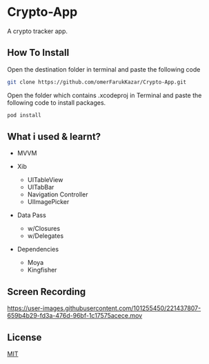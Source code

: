# Crypto-App
A crypto tracker app.

## How To Install
  Open the destination folder in terminal and paste the following code

```bash
git clone https://github.com/omerFarukKazar/Crypto-App.git
```

  Open the folder which contains .xcodeproj in Terminal and paste the following code to install packages.
  
```bash
pod install
```

## What i used & learnt?
  * MVVM
  
  * Xib 
    * UITableView
    * UITabBar
    * Navigation Controller
    * UIImagePicker
    
  * Data Pass
    * w/Closures
    * w/Delegates
  
  * Dependencies
    * Moya
    * Kingfisher
  
## Screen Recording


https://user-images.githubusercontent.com/101255450/221437807-659b4b29-fd3a-476d-96bf-1c17575acece.mov


## License

[MIT](https://choosealicense.com/licenses/mit/)
